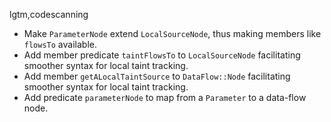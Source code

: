 lgtm,codescanning
* Make `ParameterNode` extend `LocalSourceNode`, thus making members like `flowsTo` available.
* Add member predicate `taintFlowsTo` to `LocalSourceNode` facilitating smoother syntax for local taint tracking.
* Add member `getALocalTaintSource` to `DataFlow::Node` facilitating smoother syntax for local taint tracking.
* Add predicate `parameterNode` to map from a `Parameter` to a data-flow node.
